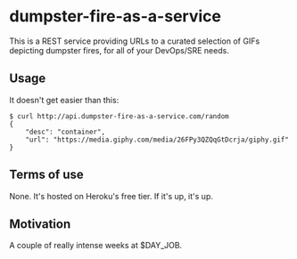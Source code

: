 # dumpster-fire-as-a-service

This is a REST service providing URLs to a curated selection of GIFs depicting dumpster fires, for all of your DevOps/SRE needs.

## Usage
It doesn't get easier than this:

    $ curl http://api.dumpster-fire-as-a-service.com/random
    {
        "desc": "container", 
        "url": "https://media.giphy.com/media/26FPy3QZQqGtDcrja/giphy.gif"
    }

## Terms of use

None. It's hosted on Heroku's free tier. If it's up, it's up.

## Motivation

A couple of really intense weeks at $DAY_JOB.

